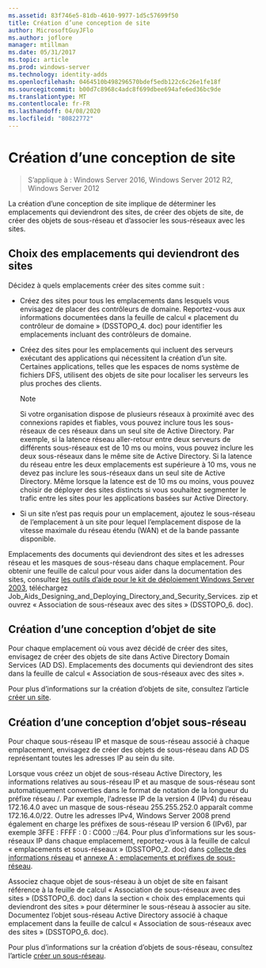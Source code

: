 ```yaml
---
ms.assetid: 83f746e5-81db-4610-9977-1d5c57699f50
title: Création d’une conception de site
author: MicrosoftGuyJFlo
ms.author: joflore
manager: mtillman
ms.date: 05/31/2017
ms.topic: article
ms.prod: windows-server
ms.technology: identity-adds
ms.openlocfilehash: 0464510b498296570bdef5edb122c6c26e1fe18f
ms.sourcegitcommit: b00d7c8968c4adc8f699dbee694afe6ed36bc9de
ms.translationtype: MT
ms.contentlocale: fr-FR
ms.lasthandoff: 04/08/2020
ms.locfileid: "80822772"
---
```

# <a name="creating-a-site-design"></a>Création d’une conception de site

>S’applique à : Windows Server 2016, Windows Server 2012 R2, Windows Server 2012

La création d’une conception de site implique de déterminer les emplacements qui deviendront des sites, de créer des objets de site, de créer des objets de sous-réseau et d’associer les sous-réseaux avec les sites.  
  
## <a name="deciding-which-locations-will-become-sites"></a>Choix des emplacements qui deviendront des sites

Décidez à quels emplacements créer des sites comme suit :  
  
- Créez des sites pour tous les emplacements dans lesquels vous envisagez de placer des contrôleurs de domaine. Reportez-vous aux informations documentées dans la feuille de calcul « placement du contrôleur de domaine » (DSSTOPO_4. doc) pour identifier les emplacements incluant des contrôleurs de domaine.  
- Créez des sites pour les emplacements qui incluent des serveurs exécutant des applications qui nécessitent la création d’un site. Certaines applications, telles que les espaces de noms système de fichiers DFS, utilisent des objets de site pour localiser les serveurs les plus proches des clients.  

   > [!NOTE]  
   > Si votre organisation dispose de plusieurs réseaux à proximité avec des connexions rapides et fiables, vous pouvez inclure tous les sous-réseaux de ces réseaux dans un seul site de Active Directory. Par exemple, si la latence réseau aller-retour entre deux serveurs de différents sous-réseaux est de 10 ms ou moins, vous pouvez inclure les deux sous-réseaux dans le même site de Active Directory. Si la latence du réseau entre les deux emplacements est supérieure à 10 ms, vous ne devez pas inclure les sous-réseaux dans un seul site de Active Directory. Même lorsque la latence est de 10 ms ou moins, vous pouvez choisir de déployer des sites distincts si vous souhaitez segmenter le trafic entre les sites pour les applications basées sur Active Directory.  

- Si un site n’est pas requis pour un emplacement, ajoutez le sous-réseau de l’emplacement à un site pour lequel l’emplacement dispose de la vitesse maximale du réseau étendu (WAN) et de la bande passante disponible.  
  
Emplacements des documents qui deviendront des sites et les adresses réseau et les masques de sous-réseau dans chaque emplacement. Pour obtenir une feuille de calcul pour vous aider dans la documentation des sites, consultez [les outils d’aide pour le kit de déploiement Windows Server 2003](https://go.microsoft.com/fwlink/?LinkID=102558), téléchargez Job_Aids_Designing_and_Deploying_Directory_and_Security_Services. zip et ouvrez « Association de sous-réseaux avec des sites » (DSSTOPO_6. doc).  
  
## <a name="creating-a-site-object-design"></a>Création d’une conception d’objet de site

Pour chaque emplacement où vous avez décidé de créer des sites, envisagez de créer des objets de site dans Active Directory Domain Services (AD DS). Emplacements des documents qui deviendront des sites dans la feuille de calcul « Association de sous-réseaux avec des sites ».  
  
Pour plus d’informations sur la création d’objets de site, consultez l’article [créer un site](https://go.microsoft.com/fwlink/?LinkId=107067).  
  
## <a name="creating-a-subnet-object-design"></a>Création d’une conception d’objet sous-réseau

Pour chaque sous-réseau IP et masque de sous-réseau associé à chaque emplacement, envisagez de créer des objets de sous-réseau dans AD DS représentant toutes les adresses IP au sein du site.  
  
Lorsque vous créez un objet de sous-réseau Active Directory, les informations relatives au sous-réseau IP et au masque de sous-réseau sont automatiquement converties dans le format de notation de la longueur du préfixe réseau <IP address>/<prefix length>. Par exemple, l’adresse IP de la version 4 (IPv4) du réseau 172.16.4.0 avec un masque de sous-réseau 255.255.252.0 apparaît comme 172.16.4.0/22. Outre les adresses IPv4, Windows Server 2008 prend également en charge les préfixes de sous-réseau IP version 6 (IPv6), par exemple 3FFE : FFFF : 0 : C000 ::/64. Pour plus d’informations sur les sous-réseaux IP dans chaque emplacement, reportez-vous à la feuille de calcul « emplacements et sous-réseaux » (DSSTOPO_2. doc) dans [collecte des informations réseau](../../ad-ds/plan/Collecting-Network-Information.md) et [annexe A : emplacements et préfixes de sous-réseau](Appendix-A--Locations-and-Subnet-Prefixes.md).  
  
Associez chaque objet de sous-réseau à un objet de site en faisant référence à la feuille de calcul « Association de sous-réseaux avec des sites » (DSSTOPO_6. doc) dans la section « choix des emplacements qui deviendront des sites » pour déterminer le sous-réseau à associer au site. Documentez l’objet sous-réseau Active Directory associé à chaque emplacement dans la feuille de calcul « Association de sous-réseaux avec des sites » (DSSTOPO_6. doc).  
  
Pour plus d’informations sur la création d’objets de sous-réseau, consultez l’article [créer un sous-réseau](https://go.microsoft.com/fwlink/?LinkId=107068).
